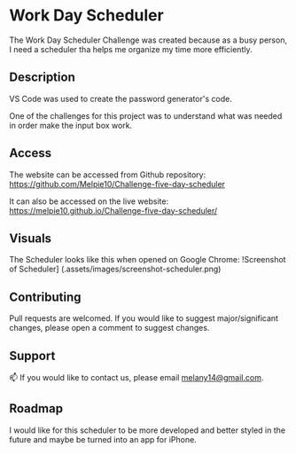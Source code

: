 # Work Day Scheduler

The Work Day Scheduler Challenge was created because as a busy person, I need a scheduler tha helps me organize my time more efficiently.

## Description 


VS Code was used to create the password generator's code. 

One of the challenges for this project was to understand what was needed in order make the input box work.

## Access

The website can be accessed from Github repository:
https://github.com/Melpie10/Challenge-five-day-scheduler

It can also be accessed on the live website: https://melpie10.github.io/Challenge-five-day-scheduler/

 ## Visuals

The Scheduler looks like this when opened on Google Chrome: 
    !Screenshot of Scheduler] (.assets/images/screenshot-scheduler.png)


## Contributing

Pull requests are welcomed. If you would like to suggest major/significant changes, please open a comment to suggest changes. 

## Support

📫  If you would like to contact us, please email melany14@gmail.com.

## Roadmap

I would like for this scheduler to be more developed and better styled in the future and maybe be turned into an app for iPhone. 
